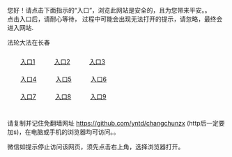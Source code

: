 您好！请点击下面指示的“入口”，浏览此网站是安全的，且为您带来平安。。 <br/>
点击入口后，请耐心等待， 过程中可能会出现无法打开的提示，请忽略，最终会进入网站. </br>

法轮大法在长春<br/>
<div style="padding:10px"><a style="margin:20px" target="_blank" href="https://d2i6krd1kf4v3m.cloudfront.net/2Qpsp?clvzuixz" id="ccLink1" rel="nofollow">入口1</a> <a target="_blank" style="margin:20px" href="https://d34jxlmbezzkb9.cloudfront.net/2Qpsp?cfsnzons" id="ccLink2" rel="nofollow">入口2</a> <a style="margin:20px" target="_blank" href="https://d1wqe0m0p8vkk5.cloudfront.net/2Qpsp?kwcnffbt" id="ccLink3" rel="nofollow">入口3</a></div>

<div style="padding:10px" ><a style="margin:20px" target="_blank" href="https://d2i6krd1kf4v3m.cloudfront.net/2Qpsp?clvzuixz" id="ccLink4" rel="nofollow">入口4</a> <a style="margin:20px" href="https://d34jxlmbezzkb9.cloudfront.net/2Qpsp?cfsnzons" target="_blank" id="ccLink5" rel="nofollow">入口5</a> <a style="margin:20px" href="https://d1wqe0m0p8vkk5.cloudfront.net/2Qpsp?kwcnffbt" target="_blank" id="ccLink6" rel="nofollow">入口6</a></div>

<div style="padding:10px"><a style="margin:20px" target="_blank" href="https://d2i6krd1kf4v3m.cloudfront.net/2Qpsp?clvzuixz" id="ccLink7" rel="nofollow">入口7</a> <a style="margin:20px" href="https://d34jxlmbezzkb9.cloudfront.net/2Qpsp?cfsnzons" target="_blank" id="ccLink8" rel="nofollow">入口8</a> <a style="margin:20px" target="_blank" href="https://d1wqe0m0p8vkk5.cloudfront.net/2Qpsp?kwcnffbt" id="ccLink9" rel="nofollow">入口9</a></div>

<br/>



请复制并记住免翻墙网址 https://github.com/yntd/changchunzx (http后一定要加s)，在电脑或手机的浏览器均可访问。。<br/>

微信如提示停止访问该网页，须先点击右上角，选择浏览器打开。

